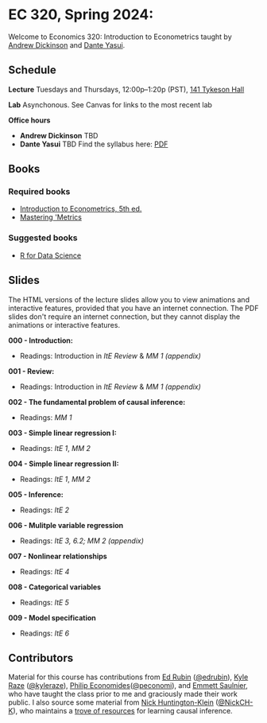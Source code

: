 # EC 320, Spring 2024:   

Welcome to Economics 320: Introduction to Econometrics taught by [Andrew Dickinson](https://economics.uoregon.edu/profile/adickin3/) and [Dante Yasui](https://cas.uoregon.edu/directory/economics/all/dyasui).

## Schedule

**Lecture** Tuesdays and Thursdays, 12:00p–1:20p (PST), [141 Tykeson Hall](https://map.uoregon.edu/8f5f1a72c)

**Lab** Asynchonous. See Canvas for links to the most recent lab

**Office hours**

- **Andrew Dickinson** TBD 
- **Dante Yasui** TBD
Find the syllabus here: [PDF](https://ajdickinson.github.io/EC320S23/syllabus/syllabus.pdf)

## Books

### Required books

- [Introduction to Econometrics, 5th ed.](http://smile.amazon.com/Introduction-Econometrics-Christopher-Dougherty/dp/0199676828/) 
- [Mastering 'Metrics](https://www.amazon.com/Mastering-Metrics-Path-Cause-Effect/dp/0691152845/)

### Suggested books

- [R for Data Science](https://r4ds.had.co.nz/)

## Slides 

The HTML versions of the lecture slides allow you to view animations and interactive features, provided that you have an internet connection. The PDF slides don't require an internet connection, but they cannot display the animations or interactive features.

**000 - Introduction:** <!--[html](https://ajdickinson.github.io/EC320S23/slides/000-intro/000-main.html) | [PDF](https://ajdickinson.github.io/EC320S23/slides/000-intro/000-main.pdf) -->

- Readings: Introduction in *ItE Review* & *MM 1 (appendix)*

**001 - Review:** <!--[html](https://ajdickinson.github.io/EC320S23/slides/001-review/010-main.html) | [PDF](https://ajdickinson.github.io/EC320S23/slides/001-review/010-main.pdf) -->

- Readings: Introduction in *ItE Review* & *MM 1 (appendix)*

**002 - The fundamental problem of causal inference:** <!--[html](https://ajdickinson.github.io/EC320S23/slides/002-fundamental-problem/020-main.html) | [PDF](https://ajdickinson.github.io/EC320S23/slides/002-fundamental-problem/020-main.pdf) -->

- Readings: *MM 1*

**003 - Simple linear regression I:** <!--[html](https://ajdickinson.github.io/EC320S23/slides/003-ols/030-main.html) | [PDF](https://ajdickinson.github.io/EC320S23/slides/003-ols/030-main.pdf) -->

<!-- - Deriving OLS handout: [html](https://ajdickinson.github.io/EC320S23/slides/003-ols/ols-handout.html) | [PDF](https://ajdickinson.github.io/EC320S23/resources/ols-derived-inclass.pdf) _(in class)_ -->
- Readings: *ItE 1*, *MM 2*

**004 - Simple linear regression II:** <!--[html](https://ajdickinson.github.io/EC320S23/slides/004-ols-ii/040-main.html)-->

- Readings: *ItE 1*, *MM 2*

**005 - Inference:** <!--[html](https://ajdickinson.github.io/EC320S23/slides/005-inference/050-main.html) -->

- Readings: *ItE 2*

**006 - Mulitple variable regression** <!-- [html](https://ajdickinson.github.io/EC320S23/slides/006-multiple/060-main.html) -->

- Readings: *ItE 3, 6.2; MM 2 (appendix)*

**007 - Nonlinear relationships** <!-- [html](https://ajdickinson.github.io/EC320S23/slides/007-nonlinear/070-main.html) -->

- Readings: *ItE 4*

**008 - Categorical variables** <!-- [html](https://ajdickinson.github.io/EC320S23/slides/008-categorical/080-main.html) -->

- Readings: *ItE 5*

**009 - Model specification**

- Readings: *ItE 6*

## Contributors

Material for this course has contributions from [Ed Rubin](http://edrub.in/) ([@edrubin](https://github.com/edrubin)), [Kyle Raze](https://kyleraze.com/) ([@kyleraze](https://github.com/kyleraze)), [Philip Economides](https://philip-economides.com/)([@peconomi](https://github.com/peconomi)), and [Emmett Saulnier](https://www.emmettsaulnier.com/), who have taught the class prior to me and graciously made their work public. I also source some material from [Nick Huntington-Klein](https://nickchk.com/) ([@NickCH-K](https://github.com/NickCH-K)), who maintains a [trove of resources](https://nickchk.com/causalgraphs.html) for learning causal inference.

